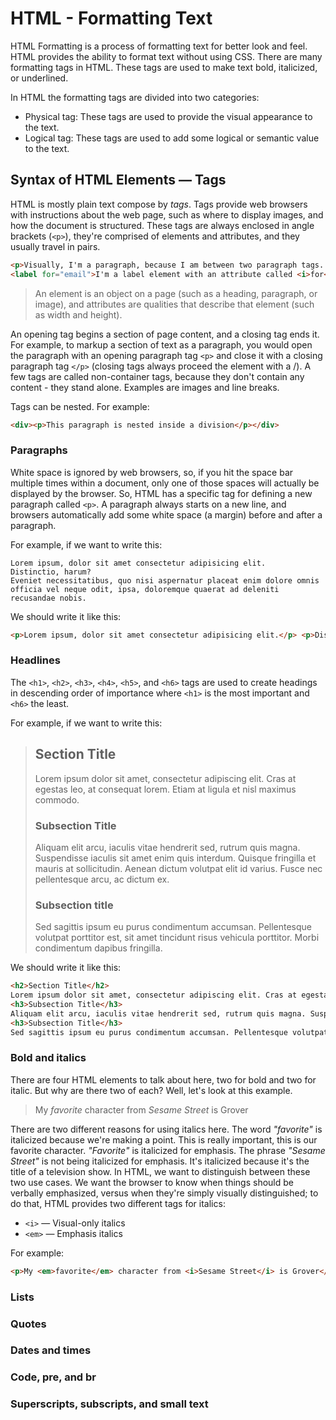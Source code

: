 # HTML - Formatting Text
HTML Formatting is a process of formatting text for better look and feel. HTML provides the ability to format text without using CSS. There are many formatting tags in HTML. These tags are used to make text bold, italicized, or underlined.

In HTML the formatting tags are divided into two categories:

*    Physical tag: These tags are used to provide the visual appearance to the text.
*    Logical tag: These tags are used to add some logical or semantic value to the text.

## Syntax of HTML Elements — Tags

HTML is mostly plain text compose by *tags*. Tags provide web browsers with instructions about the web page, such as where to display images, and how the document is structured. These tags are always enclosed in angle brackets (`<p>`), they're comprised of elements and attributes, and they usually travel in pairs.

```html
<p>Visually, I'm a paragraph, because I am between two paragraph tags. But internally I'm called <i>element<i></p>
<label for="email">I'm a label element with an attribute called <i>for<i></label>
```

> An element is an object on a page (such as a heading, paragraph, or image), and attributes are qualities that describe that element (such as width and height).

An opening tag begins a section of page content, and a closing tag ends it. For example, to markup a section of text as a paragraph, you would open the paragraph with an opening paragraph tag `<p>` and close it with a closing paragraph tag `</p>` (closing tags always proceed the element with a /). A few tags are called non-container tags, because they don't contain any content - they stand alone. Examples are images and line breaks.

Tags can be nested. For example:

```html
<div><p>This paragraph is nested inside a division</p></div>
```

### Paragraphs
White space is ignored by web browsers, so, if you hit the space bar multiple times within a document, only one of those spaces will actually be displayed by the browser. So, HTML has a specific tag for defining a new paragraph called `<p>`. A paragraph always starts on a new line, and browsers automatically add some white space (a margin) before and after a paragraph.

For example, if we want to write this:

```
Lorem ipsum, dolor sit amet consectetur adipisicing elit. 
Distinctio, harum? 
Eveniet necessitatibus, quo nisi aspernatur placeat enim dolore omnis officia vel neque odit, ipsa, doloremque quaerat ad deleniti recusandae nobis.
```
We should write it like this:
```html
<p>Lorem ipsum, dolor sit amet consectetur adipisicing elit.</p> <p>Distinctio, harum?</p> <p>Eveniet necessitatibus, quo nisi aspernatur placeat enim dolore omnis officia vel neque odit, ipsa, doloremque quaerat ad deleniti recusandae nobis.</p>
```
### Headlines
The `<h1>`, `<h2>`, `<h3>`, `<h4>`, `<h5>`, and `<h6>` tags are used to create headings in descending order of importance where `<h1>` is the most important and `<h6>` the least.

For example, if we want to write this:

> ## Section Title
> Lorem ipsum dolor sit amet, consectetur adipiscing elit. Cras at egestas leo, at consequat lorem. Etiam at ligula et nisl maximus commodo.
> ### Subsection Title
> Aliquam elit arcu, iaculis vitae hendrerit sed, rutrum quis magna. Suspendisse iaculis sit amet enim quis interdum. Quisque fringilla et mauris at sollicitudin. Aenean dictum volutpat elit id varius. Fusce nec pellentesque arcu, ac dictum ex.
> ### Subsection title
> Sed sagittis ipsum eu purus condimentum accumsan. Pellentesque volutpat porttitor est, sit amet tincidunt risus vehicula porttitor. Morbi condimentum dapibus fringilla.

We should write it like this:

```html
<h2>Section Title</h2>
Lorem ipsum dolor sit amet, consectetur adipiscing elit. Cras at egestas leo, at consequat lorem. Etiam at ligula et nisl maximus commodo.
<h3>Subsection Title</h3>
Aliquam elit arcu, iaculis vitae hendrerit sed, rutrum quis magna. Suspendisse iaculis sit amet enim quis interdum. Quisque fringilla et mauris at sollicitudin. Aenean dictum volutpat elit id varius. Fusce nec pellentesque arcu, ac dictum ex.
<h3>Subsection Title</h3>
Sed sagittis ipsum eu purus condimentum accumsan. Pellentesque volutpat porttitor est, sit amet tincidunt risus vehicula porttitor. Morbi condimentum dapibus fringilla.
```

### Bold and italics
There are four HTML elements to talk about here, two for bold and two for italic. But why are there two of each? Well, let's look at this example.

> My *favorite* character from *Sesame Street* is Grover

There are two different reasons for using italics here. The word *"favorite"* is italicized because we're making a point. This is really important, this is our favorite character. *"Favorite"* is italicized for emphasis. The phrase *"Sesame Street"* is not being italicized for emphasis. It's italicized because it's the title of a television show. In HTML, we want to distinguish between these two use cases. We want the browser to know when things should be verbally emphasized, versus when they're simply visually distinguished; to do that, HTML provides two different tags for italics:

* `<i>` — Visual-only italics
* `<em>` — Emphasis italics

For example:

```html
<p>My <em>favorite</em> character from <i>Sesame Street</i> is Grover</p>
```

### Lists
### Quotes
### Dates and times
### Code, pre, and br
### Superscripts, subscripts, and small text
